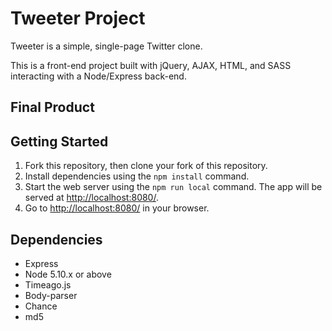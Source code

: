 # Tweeter Project

Tweeter is a simple, single-page Twitter clone.

This is a front-end project built with jQuery, AJAX, HTML, and SASS interacting with a Node/Express back-end.

## Final Product

## Getting Started

1. Fork this repository, then clone your fork of this repository.
2. Install dependencies using the `npm install` command.
3. Start the web server using the `npm run local` command. The app will be served at <http://localhost:8080/>.
4. Go to <http://localhost:8080/> in your browser.

## Dependencies

- Express
- Node 5.10.x or above
- Timeago.js
- Body-parser
- Chance
- md5
